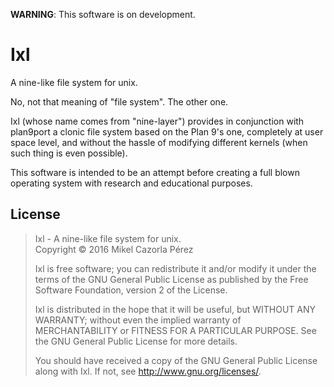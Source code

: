 **WARNING**: This software is on development.

# Ixl

A nine-like file system for unix.

No, not that meaning of "file system". The other one.

Ixl (whose name comes from "nine-layer") provides in conjunction with plan9port
a clonic file system based on the Plan 9's one, completely at user space level,
and without the hassle of modifying different kernels
(when such thing is even possible).

This software is intended to be an attempt before creating a full blown
operating system with research and educational purposes.

## License

> Ixl - A nine-like file system for unix.  
> Copyright &copy; 2016 Mikel Cazorla Pérez
>
> Ixl is free software; you can redistribute it and/or modify
> it under the terms of the GNU General Public License as published by
> the Free Software Foundation, version 2 of the License.
>
> Ixl is distributed in the hope that it will be useful,
> but WITHOUT ANY WARRANTY; without even the implied warranty of
> MERCHANTABILITY or FITNESS FOR A PARTICULAR PURPOSE. See the
> GNU General Public License for more details.
>
> You should have received a copy of the GNU General Public License
> along with Ixl. If not, see <http://www.gnu.org/licenses/>.
